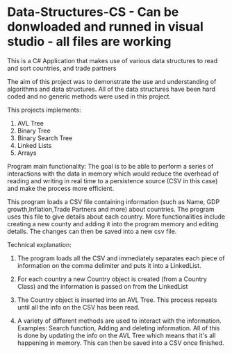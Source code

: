 # Data-Structures-CS - Can be donwloaded and runned in visual studio - all files are working
 This is a C# Application that makes use of various data structures to read and sort countries, and trade partners
 
 The aim of this project was to demonstrate the use and understanding of algorithms and data structures.
 All of the data structures have been hard coded and no generic methods were used in this project. 
 
 This projects implements: 
 1. AVL Tree
 2. Binary Tree
 3. Binary Search Tree
 4. Linked Lists
 5. Arrays
 
 
 Program main functionality:
 The goal is to be able to perform a series of interactions with the data in memory which would reduce the overhead of reading and writing in real time to a persistence source (CSV in this case) and make the process more efficient.
 
This program loads a CSV file containing information (such as Name, GDP growth,Inflation,Trade Partners and more) about countries. The program uses this file to give details about each country. More functionalities include creating a new county and adding it into the program memory and editing details. The changes can then be saved into a new csv file.
 
 Technical explanation:
 1. The program loads all the CSV  and immediately separates each piece of information on the comma delimiter and puts it into a  LinkedList.
 
 2. For each country a new Country object is created (from a Country Class) and the information is passed on from the LinkedList
 
 3. The Country object is inserted into an AVL Tree. This process repeats until all the info on the CSV has been read.
 
 4. A variety of different methods are used to interact with the information. Examples: Search function, Adding and deleting information. All of this is done by updating the info on the AVL Tree which means that it's all happening in memory. This can then be saved into a CSV once finished.
